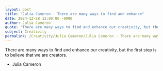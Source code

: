 ```yaml
---
layout: post
title: "Julia Cameron - There are many ways to find and enhance"
date: 2024-12-28 12:00:00 -0000
author: Julia Cameron
quote: "There are many ways to find and enhance our creativity, but the first step is to believe that we are creators."
subject: Creativity
permalink: /Creativity/Julia Cameron/Julia Cameron - There are many ways to find and enhance
---
```


There are many ways to find and enhance our creativity, but the first step is to believe that we are creators.

- Julia Cameron
